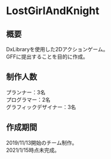 # LostGirlAndKnight

## 概要
DxLibraryを使用した2Dアクションゲーム。  
GFFに提出することを目的に作成。

## 制作人数
プランナー：3名  
プログラマー：2名  
グラフィックデザイナー：3名

## 作成期間
2019/11/13開始のチーム制作。  
2021/1/15時点未完成。
